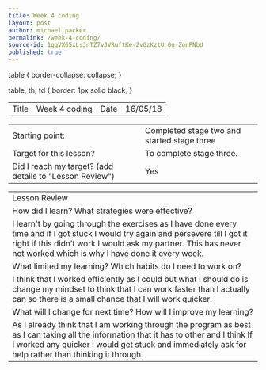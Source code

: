 ```yaml
---
title: Week 4 coding
layout: post
author: michael.packer
permalink: /week-4-coding/
source-id: 1qqVX65xLsJnTZ7vJVRuftKe-2vGzKztU_0u-ZonPNbU
published: true
---
```

table {
    border-collapse: collapse;
}

table, th, td {
    border: 1px solid black;
}
<table>
  <tr>
    <td>Title</td>
    <td>Week 4 coding</td>
    <td>Date</td>
    <td>16/05/18</td>
  </tr>
</table>


<table>
  <tr>
    <td>Starting point:</td>
    <td>Completed stage two and started stage three</td>
  </tr>
  <tr>
    <td>Target for this lesson?</td>
    <td>To complete stage three.</td>
  </tr>
  <tr>
    <td>Did I reach my target? 
(add details to "Lesson Review")</td>
    <td> Yes </td>
  </tr>
</table>


<table>
  <tr>
    <td>Lesson Review</td>
  </tr>
  <tr>
    <td>How did I learn? What strategies were effective? </td>
  </tr>
  <tr>
    <td>I learn't by going through the exercises as I have done every time and if I got stuck I would try again and persevere  till  I got it right if this didn’t work I  would ask my partner. This has never not worked which is why I have done it every week.</td>
  </tr>
  <tr>
    <td>What limited my learning? Which habits do I need to work on? </td>
  </tr>
  <tr>
    <td>I think that I worked efficiently as I could but what I should do is change my mindset to think that I can work faster than I actually can so there is a small chance that I will work quicker.</td>
  </tr>
  <tr>
    <td>What will I change for next time? How will I improve my learning?</td>
  </tr>
  <tr>
    <td>As I already think that I am working through the program as best as I can taking all the information that it has to other and I think If I worked any quicker I would get stuck and immediately ask for help rather than thinking it through.</td>
  </tr>
</table>


